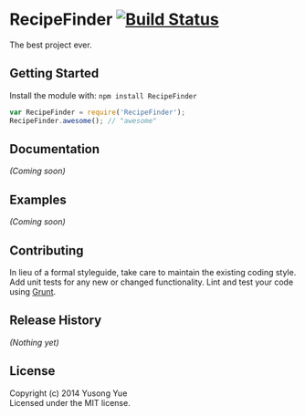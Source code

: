 # RecipeFinder [![Build Status](https://secure.travis-ci.org/sam/RecipeFinder.png?branch=master)](http://travis-ci.org/sam/RecipeFinder)

The best project ever.

## Getting Started
Install the module with: `npm install RecipeFinder`

```javascript
var RecipeFinder = require('RecipeFinder');
RecipeFinder.awesome(); // "awesome"
```

## Documentation
_(Coming soon)_

## Examples
_(Coming soon)_

## Contributing
In lieu of a formal styleguide, take care to maintain the existing coding style. Add unit tests for any new or changed functionality. Lint and test your code using [Grunt](http://gruntjs.com/).

## Release History
_(Nothing yet)_

## License
Copyright (c) 2014 Yusong Yue  
Licensed under the MIT license.
